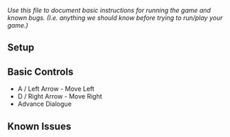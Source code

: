_Use this file to document basic instructions for running the game and known bugs. (I.e. anything we should know before trying to run/play your game.)_

## Setup

## Basic Controls
 - A / Left Arrow - Move Left
 - D / Right Arrow - Move Right
 - Advance Dialogue
## Known Issues

